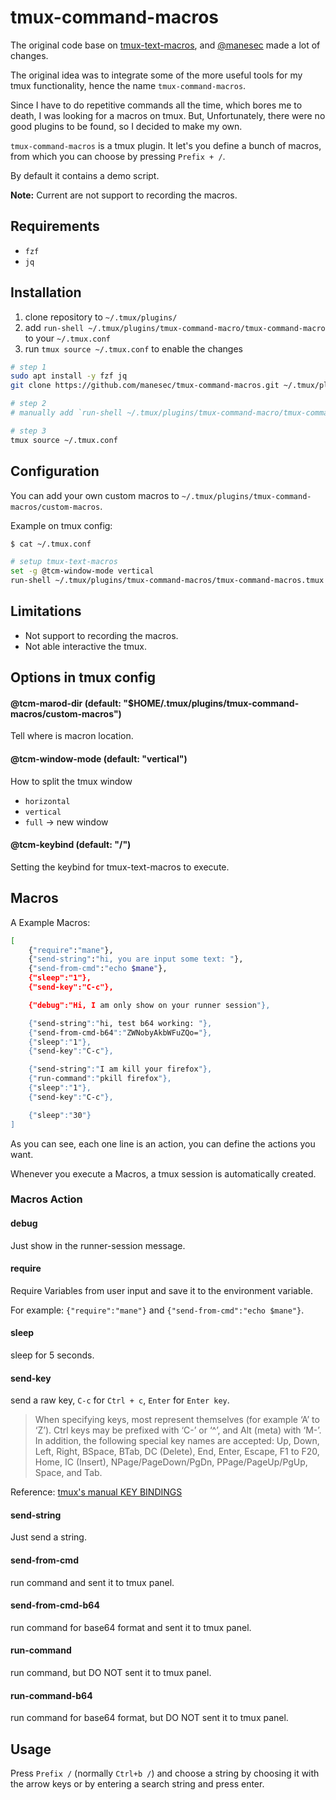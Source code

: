 # tmux-command-macros

The original code base on [tmux-text-macros](https://github.com/Neo-Oli/tmux-text-macros/tree/master), and [@manesec](https://github.com/manesec) made a lot of changes.

The original idea was to integrate some of the more useful tools for my tmux functionality, hence the name `tmux-command-macros`.

Since I have to do repetitive commands all the time, which bores me to death, I was looking for a macros on tmux. 
But, Unfortunately, there were no good plugins to be found, so I decided to make my own. 

`tmux-command-macros` is a tmux plugin. It let's you define a bunch of macros, from which you can choose by pressing `Prefix + /`.

By default it contains a demo script.

**Note:** Current are not support to recording the macros.


## Requirements

* `fzf`
* `jq`

## Installation

1. clone repository to `~/.tmux/plugins/`
2. add `run-shell ~/.tmux/plugins/tmux-command-macro/tmux-command-macro` to your `~/.tmux.conf`
3. run `tmux source ~/.tmux.conf` to enable the changes

```bash
# step 1
sudo apt install -y fzf jq
git clone https://github.com/manesec/tmux-command-macros.git ~/.tmux/plugins/tmux-command-macro

# step 2 
# manually add `run-shell ~/.tmux/plugins/tmux-command-macro/tmux-command-macro` in your tmux.

# step 3
tmux source ~/.tmux.conf
```

## Configuration

You can add your own custom macros to `~/.tmux/plugins/tmux-command-macros/custom-macros`. 

Example on tmux config: 

```bash
$ cat ~/.tmux.conf

# setup tmux-text-macros                
set -g @tcm-window-mode vertical
run-shell ~/.tmux/plugins/tmux-command-macros/tmux-command-macros.tmux
```

## Limitations

+ Not support to recording the macros.
+ Not able interactive the tmux.

## Options in tmux config

#### @tcm-marod-dir (default: "$HOME/.tmux/plugins/tmux-command-macros/custom-macros")

Tell where is macron location.

#### @tcm-window-mode (default: "vertical")

How to split the tmux window
* `horizontal`
* `vertical`
* `full` -> new window

#### @tcm-keybind (default: "/")

Setting the keybind for tmux-text-macros to execute.

## Macros

A Example Macros: 

```bash
[
    {"require":"mane"},
    {"send-string":"hi, you are input some text: "},
    {"send-from-cmd":"echo $mane"},
    {"sleep":"1"},
    {"send-key":"C-c"},

    {"debug":"Hi, I am only show on your runner session"},

    {"send-string":"hi, test b64 working: "},
    {"send-from-cmd-b64":"ZWNobyAkbWFuZQo="},
    {"sleep":"1"},
    {"send-key":"C-c"},

    {"send-string":"I am kill your firefox"},
    {"run-command":"pkill firefox"},
    {"sleep":"1"},
    {"send-key":"C-c"},

    {"sleep":"30"}
]
```

As you can see, each one line is an action, you can define the actions you want.

Whenever you execute a Macros, a tmux session is automatically created.

### Macros Action

#### debug 

Just show in the runner-session message.

#### require

Require Variables from user input and save it to the environment variable.

For example: `{"require":"mane"}` and `{"send-from-cmd":"echo $mane"}`.

#### sleep

sleep for 5 seconds.

#### send-key

send a raw key, `C-c` for `Ctrl + c`, `Enter` for `Enter key`.

> When specifying keys, most represent themselves (for example ‘A’ to ‘Z’). Ctrl keys may be prefixed with ‘C-’ or ‘^’, and Alt (meta) with ‘M-’. In addition, the following special key names are accepted: Up, Down, Left, Right, BSpace, BTab, DC (Delete), End, Enter, Escape, F1 to F20, Home, IC (Insert), NPage/PageDown/PgDn, PPage/PageUp/PgUp, Space, and Tab.

Reference:  [tmux's manual KEY BINDINGS](https://man.openbsd.org/OpenBSD-current/man1/tmux.1#KEY_BINDINGS)

#### send-string

Just send a string.

#### send-from-cmd

run command and sent it to tmux panel.

#### send-from-cmd-b64

run command for base64 format and sent it to tmux panel.

#### run-command

run command, but DO NOT sent it to tmux panel.

#### run-command-b64

run command for base64 format, but DO NOT sent it to tmux panel.

## Usage

Press `Prefix /` (normally `Ctrl+b /`) and choose a string by choosing it with the arrow keys or by entering a search string and press enter.
